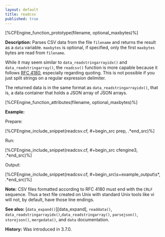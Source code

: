 ```yaml
---
layout: default
title: readcsv
published: true
---
```


[%CFEngine_function_prototype(filename, optional_maxbytes)%]

**Description:**
Parses CSV data from the file `filename` and returns the result as a `data` variable.
`maxbytes` is optional, if specified, only the first `maxbytes` bytes are read from `filename`.

While it may seem similar to `data_readstringarrayidx()` and
`data_readstringarray()`, the `readcsv()` function is more capable
because it follows [RFC 4180](http://www.ietf.org/rfc/rfc4180.txt),
especially regarding quoting. This is not possible if you just split
strings on a regular expression delimiter.

The returned data is in the same format as
`data_readstringarrayidx()`, that is, a data container that holds a
JSON array of JSON arrays.

[%CFEngine_function_attributes(filename, optional_maxbytes)%]

**Example:**

Prepare:

[%CFEngine_include_snippet(readcsv.cf, #\+begin_src prep, .*end_src)%]

Run:

[%CFEngine_include_snippet(readcsv.cf, #\+begin_src cfengine3, .*end_src)%]

Output:

[%CFEngine_include_snippet(readcsv.cf, #\+begin_src\s+example_output\s*, .*end_src)%]

**Note:** CSV files formatted according to RFC 4180 must end with the `CRLF`
sequence. Thus a text file created on Unix with standard Unix tools
like vi will not, by default, have those line endings.

**See also:** [`data_expand()`][data_expand], `readdata()`, `data_readstringarrayidx()`,`data_readstringarray()`, `parsejson()`, `storejson()`, `mergedata()`, and `data` documentation.

**History:** Was introduced in 3.7.0.
